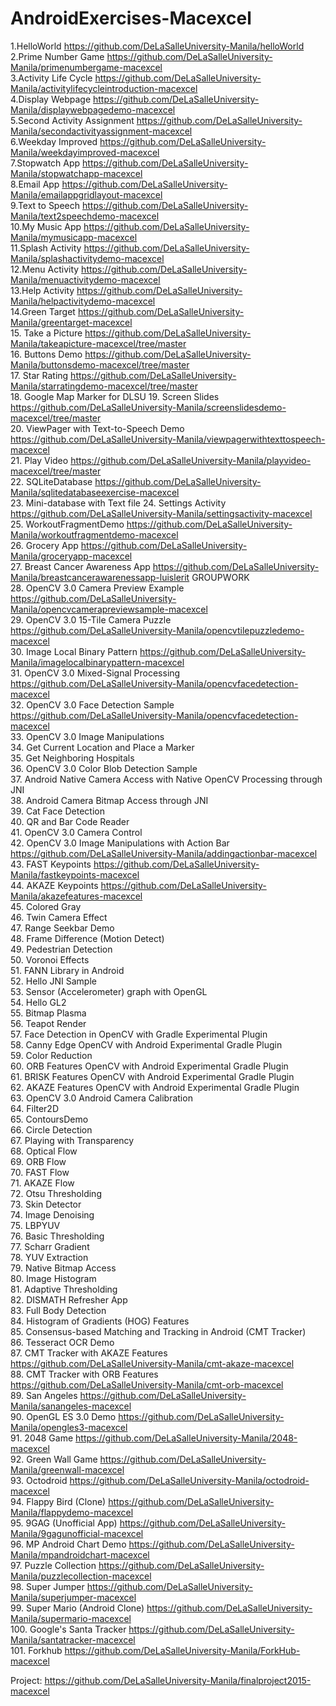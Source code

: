 # AndroidExercises-Macexcel

1.HelloWorld https://github.com/DeLaSalleUniversity-Manila/helloWorld <br />
2.Prime Number Game https://github.com/DeLaSalleUniversity-Manila/primenumbergame-macexcel <br />
3.Activity Life Cycle https://github.com/DeLaSalleUniversity-Manila/activitylifecycleintroduction-macexcel <br />
4.Display Webpage https://github.com/DeLaSalleUniversity-Manila/displaywebpagedemo-macexcel <br />
5.Second Activity Assignment https://github.com/DeLaSalleUniversity-Manila/secondactivityassignment-macexcel <br />
6.Weekday Improved https://github.com/DeLaSalleUniversity-Manila/weekdayimproved-macexcel <br />
7.Stopwatch App https://github.com/DeLaSalleUniversity-Manila/stopwatchapp-macexcel <br />
8.Email App https://github.com/DeLaSalleUniversity-Manila/emailappgridlayout-macexcel <br />
9.Text to Speech https://github.com/DeLaSalleUniversity-Manila/text2speechdemo-macexcel <br />
10.My Music App https://github.com/DeLaSalleUniversity-Manila/mymusicapp-macexcel <br />
11.Splash Activity https://github.com/DeLaSalleUniversity-Manila/splashactivitydemo-macexcel <br />
12.Menu Activity https://github.com/DeLaSalleUniversity-Manila/menuactivitydemo-macexcel <br />
13.Help Activity https://github.com/DeLaSalleUniversity-Manila/helpactivitydemo-macexcel <br />
14.Green Target  https://github.com/DeLaSalleUniversity-Manila/greentarget-macexcel <br />
15. Take a Picture https://github.com/DeLaSalleUniversity-Manila/takeapicture-macexcel/tree/master <br />
16. Buttons Demo  https://github.com/DeLaSalleUniversity-Manila/buttonsdemo-macexcel/tree/master <br />
17. Star Rating  https://github.com/DeLaSalleUniversity-Manila/starratingdemo-macexcel/tree/master <br />
18. Google Map Marker for DLSU 
19. Screen Slides https://github.com/DeLaSalleUniversity-Manila/screenslidesdemo-macexcel/tree/master <br />
20. ViewPager with Text-to-Speech Demo https://github.com/DeLaSalleUniversity-Manila/viewpagerwithtexttospeech-macexcel <br />
21. Play Video https://github.com/DeLaSalleUniversity-Manila/playvideo-macexcel/tree/master <br />
22. SQLiteDatabase https://github.com/DeLaSalleUniversity-Manila/sqlitedatabaseexercise-macexcel <br />
23. Mini-database with Text file 
24. Settings Activity https://github.com/DeLaSalleUniversity-Manila/settingsactivity-macexcel </br>
25. WorkoutFragmentDemo https://github.com/DeLaSalleUniversity-Manila/workoutfragmentdemo-macexcel<br />
26. Grocery App https://github.com/DeLaSalleUniversity-Manila/groceryapp-macexcel <br />
27. Breast Cancer Awareness App https://github.com/DeLaSalleUniversity-Manila/breastcancerawarenessapp-luislerit GROUPWORK <br />
28. OpenCV 3.0 Camera Preview Example  https://github.com/DeLaSalleUniversity-Manila/opencvcamerapreviewsample-macexcel <br />
29. OpenCV 3.0 15-Tile Camera Puzzle https://github.com/DeLaSalleUniversity-Manila/opencvtilepuzzledemo-macexcel <br />
30. Image Local Binary Pattern https://github.com/DeLaSalleUniversity-Manila/imagelocalbinarypattern-macexcel <br />
31. OpenCV 3.0 Mixed-Signal Processing https://github.com/DeLaSalleUniversity-Manila/opencvfacedetection-macexcel <br />
32. OpenCV 3.0 Face Detection Sample https://github.com/DeLaSalleUniversity-Manila/opencvfacedetection-macexcel <br />
33. OpenCV 3.0 Image Manipulations  <br />
34. Get Current Location and Place a Marker  <br />
35. Get Neighboring Hospitals  <br />
36. OpenCV 3.0 Color Blob Detection Sample <br />
37. Android Native Camera Access with Native OpenCV Processing through JNI <br />
38. Android Camera Bitmap Access through JNI <br />
39. Cat Face Detection <br />
40. QR and Bar Code Reader <br />
41. OpenCV 3.0 Camera Control  <br />
42. OpenCV 3.0 Image Manipulations with Action Bar https://github.com/DeLaSalleUniversity-Manila/addingactionbar-macexcel <br />
43. FAST Keypoints https://github.com/DeLaSalleUniversity-Manila/fastkeypoints-macexcel  <br />
44. AKAZE Keypoints https://github.com/DeLaSalleUniversity-Manila/akazefeatures-macexcel <br />
45. Colored Gray <br />
46. Twin Camera Effect  <br />
47. Range Seekbar Demo  <br />
48. Frame Difference (Motion Detect)  <br />
49. Pedestrian Detection  <br />
50. Voronoi Effects  <br />
51. FANN Library in Android  <br />
52. Hello JNI Sample  <br />
53. Sensor (Accelerometer) graph with OpenGL <br />
54. Hello GL2  <br />
55. Bitmap Plasma <br />
56. Teapot Render  <br />
57. Face Detection in OpenCV with Gradle Experimental Plugin  <br />
58. Canny Edge OpenCV with Android Experimental Gradle Plugin  <br />
59. Color Reduction <br />
60. ORB Features OpenCV with Android Experimental Gradle Plugin  <br />
61. BRISK Features OpenCV with Android Experimental Gradle Plugin  <br />
62. AKAZE Features OpenCV with Android Experimental Gradle Plugin <br />
63. OpenCV 3.0 Android Camera Calibration  <br />
64. Filter2D <br />
65. ContoursDemo <br />
66. Circle Detection <br />
67. Playing with Transparency <br />
68. Optical Flow <br />
69. ORB Flow  <br />
70. FAST Flow <br />
71. AKAZE Flow <br />
72. Otsu Thresholding <br />
73. Skin Detector <br />
74. Image Denoising <br />
75. LBPYUV <br />
76. Basic Thresholding  <br />
77. Scharr Gradient <br />
78. YUV Extraction <br />
79. Native Bitmap Access <br />
80. Image Histogram <br />
81. Adaptive Thresholding <br />
82. DISMATH Refresher App <br />
83. Full Body Detection <br />
84. Histogram of Gradients (HOG) Features  <br />
85. Consensus-based Matching and Tracking in Android (CMT Tracker)  <br />
86. Tesseract OCR Demo  <br />
87. CMT Tracker with AKAZE Features https://github.com/DeLaSalleUniversity-Manila/cmt-akaze-macexcel <br />
88. CMT Tracker with ORB Features https://github.com/DeLaSalleUniversity-Manila/cmt-orb-macexcel <br />
89. San Angeles https://github.com/DeLaSalleUniversity-Manila/sanangeles-macexcel <br />
90. OpenGL ES 3.0 Demo  https://github.com/DeLaSalleUniversity-Manila/opengles3-macexcel <br />
91. 2048 Game https://github.com/DeLaSalleUniversity-Manila/2048-macexcel <br />
92. Green Wall Game https://github.com/DeLaSalleUniversity-Manila/greenwall-macexcel  <br />
93. Octodroid https://github.com/DeLaSalleUniversity-Manila/octodroid-macexcel <br />
94. Flappy Bird (Clone) https://github.com/DeLaSalleUniversity-Manila/flappydemo-macexcel <br />
95. 9GAG (Unofficial App) https://github.com/DeLaSalleUniversity-Manila/9gagunofficial-macexcel <br />
96. MP Android Chart Demo https://github.com/DeLaSalleUniversity-Manila/mpandroidchart-macexcel <br />
97. Puzzle Collection https://github.com/DeLaSalleUniversity-Manila/puzzlecollection-macexcel <br />
98. Super Jumper https://github.com/DeLaSalleUniversity-Manila/superjumper-macexcel <br />
99. Super Mario (Android Clone) https://github.com/DeLaSalleUniversity-Manila/supermario-macexcel <br />
100. Google's Santa Tracker https://github.com/DeLaSalleUniversity-Manila/santatracker-macexcel <br />
101. Forkhub https://github.com/DeLaSalleUniversity-Manila/ForkHub-macexcel <br />

Project: https://github.com/DeLaSalleUniversity-Manila/finalproject2015-macexcel 


